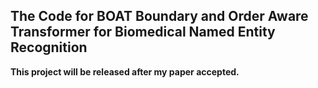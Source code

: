 ## The Code for BOAT Boundary and Order Aware Transformer for Biomedical Named Entity Recognition

**This project will be released after my paper accepted.**